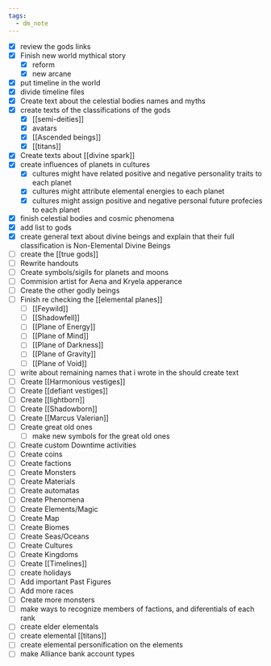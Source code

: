 ```yaml
---
tags:
  - dm_note
---
```

- [x]  review the gods links
- [x]  Finish new world mythical story
    - [x]  reform
    - [x]  new arcane
- [x]  put timeline in the world
- [x]  divide timeline files
- [x]  Create text about the celestial bodies names and myths
- [x]  create texts of the classifications of the gods
    - [x]  [[semi-deities]]
    - [x]  avatars
    - [x]  [[Ascended beings]]
    - [x]  [[titans]]
- [x]  Create texts about [[divine spark]]
- [x]  create influences of planets in cultures
    - [x]  cultures might have related positive and negative personality traits to each planet
    - [x]  cultures might attribute elemental energies to each planet
    - [x]  cultures might assign positive and negative personal future profecies to each planet
- [x]  finish celestial bodies and cosmic phenomena
- [x]  add list to gods
- [x]  create general text about divine beings and explain that their full classification is Non-Elemental Divine Beings
- [ ]  create the [[true gods]]
- [ ] Rewrite handouts
- [ ] Create symbols/sigils for planets and moons
- [ ] Commision artist for Aena and Kryela apperance
- [ ]  Create the other godly beings
- [ ]  Finish re checking the [[elemental planes]]
    - [ ]  [[Feywild]]
    - [ ]  [[Shadowfell]]
    - [ ]  [[Plane of Energy]]
    - [ ]  [[Plane of Mind]]
    - [ ]  [[Plane of Darkness]]
    - [ ]  [[Plane of Gravity]]
    - [ ]  [[Plane of Void]]
- [ ]  write about remaining names that i wrote in the should create text
- [ ]  Create [[Harmonious vestiges]]
- [ ]  Create [[defiant vestiges]]
- [ ]  Create [[lightborn]]
- [ ]  Create [[Shadowborn]]
- [ ]  Create [[Marcus Valerian]]
- [ ]  Create great old ones
	- [ ]  make new symbols for the great old ones
- [ ]  Create custom Downtime activities
- [ ]  Create coins
- [ ]  Create factions
- [ ]  Create Monsters
- [ ]  Create Materials
- [ ]  Create automatas
- [ ]  Create Phenomena
- [ ]  Create Elements/Magic
- [ ]  Create Map
- [ ]  Create Biomes
- [ ]  Create Seas/Oceans
- [ ]  Create Cultures
- [ ]  Create Kingdoms
- [ ]  Create [[Timelines]]
- [ ]  create holidays
- [ ] Add important Past Figures
- [ ] Add more races
- [ ] Create more monsters
- [ ]  make ways to recognize members of factions, and diferentials of each rank
- [ ]  create elder elementals
- [ ]  create elemental [[titans]]
- [ ]  create elemental personification on the elements
- [ ]  make Alliance bank account types